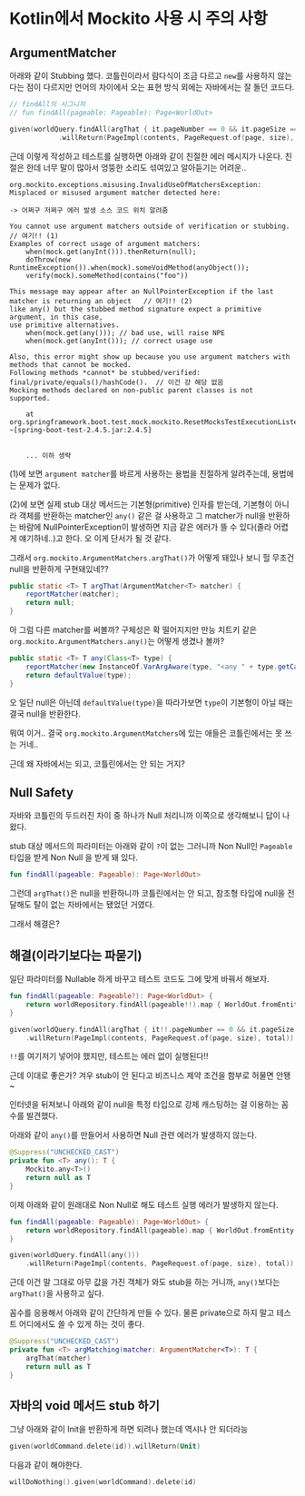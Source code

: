 # Kotlin에서 Mockito 사용 시 주의 사항

## ArgumentMatcher

아래와 같이 Stubbing 했다. 코틀린이라서 람다식이 조금 다르고 `new`를 사용하지 않는다는 점이 다르지만 언어의 차이에서 오는 표현 방식 외에는 자바에서는 잘 돌던 코드다.

```kotlin
// findAll의 시그니처
// fun findAll(pageable: Pageable): Page<WorldOut>

given(worldQuery.findAll(argThat { it.pageNumber == 0 && it.pageSize == 2 }))
            .willReturn(PageImpl(contents, PageRequest.of(page, size), total))
```

근데 이렇게 작성하고 테스트를 실행하면 아래와 같이 친절한 에러 메시지가 나온다. 친절은 한데 너무 말이 많아서 엉뚱한 소리도 섞여있고 알아듣기는 어려운..

```
org.mockito.exceptions.misusing.InvalidUseOfMatchersException: 
Misplaced or misused argument matcher detected here:

-> 어쩌구 저쩌구 에러 발생 소스 코드 위치 알려줌

You cannot use argument matchers outside of verification or stubbing.  // 여기!! (1)
Examples of correct usage of argument matchers:
    when(mock.get(anyInt())).thenReturn(null);
    doThrow(new RuntimeException()).when(mock).someVoidMethod(anyObject());
    verify(mock).someMethod(contains("foo"))

This message may appear after an NullPointerException if the last matcher is returning an object   // 여기!! (2)
like any() but the stubbed method signature expect a primitive argument, in this case,
use primitive alternatives.
    when(mock.get(any())); // bad use, will raise NPE
    when(mock.get(anyInt())); // correct usage use

Also, this error might show up because you use argument matchers with methods that cannot be mocked.
Following methods *cannot* be stubbed/verified: final/private/equals()/hashCode().  // 이건 걍 해당 없음
Mocking methods declared on non-public parent classes is not supported.

    at org.springframework.boot.test.mock.mockito.ResetMocksTestExecutionListener.resetMocks(ResetMocksTestExecutionListener.java:83) ~[spring-boot-test-2.4.5.jar:2.4.5]
    

    ... 이하 생략
```

(1)에 보면 `argument matcher`를 바르게 사용하는 용법을 친절하게 알려주는데, 용법에는 문제가 없다.

(2)에 보면 실제 stub 대상 메서드는 기본형(primitive) 인자를 받는데, 기본형이 아니라 객체를 반환하는 matcher인 `any()` 같은 걸 사용하고 그 matcher가 null을 반환하는 바람에 NullPointerException이 발생하면 지금 같은 에러가 뜰 수 있다(졸라 어렵게 얘기하네..)고 한다. 오 이게 단서가 될 것 같다.

그래서 `org.mockito.ArgumentMatchers.argThat()`가 어떻게 돼있나 보니 헐 무조건 null을 반환하게 구현돼있네??

```java
public static <T> T argThat(ArgumentMatcher<T> matcher) {
    reportMatcher(matcher);
    return null;
}
```

아 그럼 다른 matcher를 써볼까? 구체성은 확 떨어지지만 만능 치트키 같은 `org.mockito.ArgumentMatchers.any()`는 어떻게 생겼나 볼까?

```java
public static <T> T any(Class<T> type) {
    reportMatcher(new InstanceOf.VarArgAware(type, "<any " + type.getCanonicalName() + ">"));
    return defaultValue(type);
}
```

오 일단 null은 아닌데 `defaultValue(type)`을 따라가보면 `type`이 기본형이 아닐 때는 결국 null을 반환한다.

뭐여 이거.. 결국 `org.mockito.ArgumentMatchers`에 있는 애들은 코틀린에서는 못 쓰는 거네..

근데 왜 자바에서는 되고, 코틀린에서는 안 되는 거지?


## Null Safety

자바와 코틀린의 두드러진 차이 중 하나가 Null 처리니까 이쪽으로 생각해보니 답이 나왔다.

stub 대상 메서드의 파라미터는 아래와 같이 `?`이 없는 그러니까 Non Null인 `Pageable` 타입을 받게 Non Null 을 받게 돼 있다.

```kotlin
fun findAll(pageable: Pageable): Page<WorldOut>
```

그런데 `argThat()`은 null을 반환하니까 코틀린에서는 안 되고, 참조형 타입에 null을 전달해도 탈이 없는 자바에서는 됐었던 거였다.

그래서 해결은?


## 해결(이라기보다는 파묻기)

일단 파라미터를 Nullable 하게 바꾸고 테스트 코드도 그에 맞게 바꿔서 해보자.

```kotlin
fun findAll(pageable: Pageable?): Page<WorldOut> {
    return worldRepository.findAll(pageable!!).map { WorldOut.fromEntity(it) }
}

given(worldQuery.findAll(argThat { it!!.pageNumber == 0 && it.pageSize == 2 }))
    .willReturn(PageImpl(contents, PageRequest.of(page, size), total))
```

`!!`를 여기저기 넣어야 했지만, 테스트는 에러 없이 실행된다!!

근데 이대로 좋은가? 겨우 stub이 안 된다고 비즈니스 제약 조건을 함부로 허물면 안됑~

인터넷을 뒤져보니 아래와 같이 null을 특정 타입으로 강제 캐스팅하는 걸 이용하는 꼼수를 발견했다.

아래와 같이 `any()`를 만들어서 사용하면 Null 관련 에러가 발생하지 않는다.

```kotlin
@Suppress("UNCHECKED_CAST")
private fun <T> any(): T {
    Mockito.any<T>()
    return null as T
}
```

이제 아래와 같이 원래대로 Non Null로 해도 테스트 실행 에러가 발생하지 않는다.

```kotlin
fun findAll(pageable: Pageable): Page<WorldOut> {
    return worldRepository.findAll(pageable).map { WorldOut.fromEntity(it) }
}

given(worldQuery.findAll(any()))
    .willReturn(PageImpl(contents, PageRequest.of(page, size), total))
```

근데 이건 말 그대로 아무 값을 가진 객체가 와도 stub을 하는 거니까, `any()`보다는 `argThat()`을 사용하고 싶다.

꼼수를 응용해서 아래와 같이 간단하게 만들 수 있다. 물론 private으로 하지 말고 테스트 어디에서도 쓸 수 있게 하는 것이 좋다.

```kotlin
@Suppress("UNCHECKED_CAST")
private fun <T> argMatching(matcher: ArgumentMatcher<T>): T {
    argThat(matcher)
    return null as T
}
```

## 자바의 void 메서드 stub 하기

그냥 아래와 같이 Init을 반환하게 하면 되려나 했는데 역시나 안 되더라능

```kotlin
given(worldCommand.delete(id)).willReturn(Unit)
```

다음과 같이 해야한다.

```kotlin
willDoNothing().given(worldCommand).delete(id)
```



